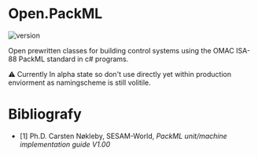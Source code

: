 # Open.PackML
![version](https://img.shields.io/badge/Version-alpha--0.3-orange)

Open prewritten classes for building control systems using the OMAC ISA-88 PackML standard in c# programs.

⚠️ Currently In alpha state so don't use directly yet within production enviorment as namingscheme is still volitile.

# Bibliografy

- [1] Ph.D. Carsten Nøkleby, SESAM-World, *PackML unit/machine implementation guide V1.00*
